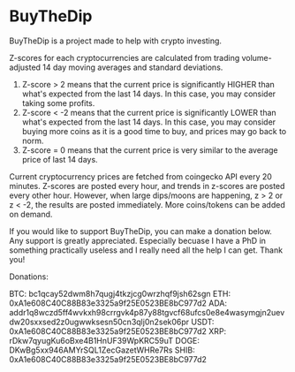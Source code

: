 # BuyTheDip

BuyTheDip is a project made to help with crypto investing. 

Z-scores for each cryptocurrencies are calculated from trading volume-adjusted 14 day moving averages and standard deviations. 

1. Z-score > 2 means that the current price is significantly HIGHER than what's expected from the last 14 days. In this case, you may consider taking some profits.
2. Z-score < -2 means that the current price is significantly LOWER than what's expected from the last 14 days. In this case, you may consider buying more coins as it is a good time to buy, and prices may go back to norm. 
3. Z-score = 0 means that the current price is very similar to the average price of last 14 days.

Current cryptocurrency prices are fetched from coingecko API every 20 minutes. Z-scores are posted every hour, and trends in z-scores are posted every other hour. However, when large dips/moons are happening, z > 2 or z < -2, the results are posted immediately. More coins/tokens can be added on demand. 


If you would like to support BuyTheDip, you can make a donation below. Any support is greatly appreciated. Especially becuase I have a PhD in something practically useless and I really need all the help I can get. Thank you!

Donations:

BTC: bc1qcay52dwm8h7qugj4tkzjcg0wrzhqf9jsh62sgn
ETH: 0xA1e608C40C88B83e3325a9f25E0523BE8bC977d2
ADA: addr1q8wczd5ff4wvkxh98crrgvk4p87y88tgvcf68ufcs0e8e4wasymgjn2uevdw20sxxsed2z0ugwwksesn50cn3qlj0n2sek06pr
USDT: 0xA1e608C40C88B83e3325a9f25E0523BE8bC977d2
XRP: rDkw7qyugKu6oBxe4B1HnUF39WpKRC59uT
DOGE: DKwBg5xx946AMYrSQL1ZecGazetWHRe7Rs
SHIB: 0xA1e608C40C88B83e3325a9f25E0523BE8bC977d2
